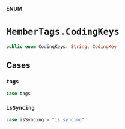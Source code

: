**ENUM**

# `MemberTags.CodingKeys`

```swift
public enum CodingKeys: String, CodingKey
```

## Cases
### `tags`

```swift
case tags
```

### `isSyncing`

```swift
case isSyncing = "is_syncing"
```
